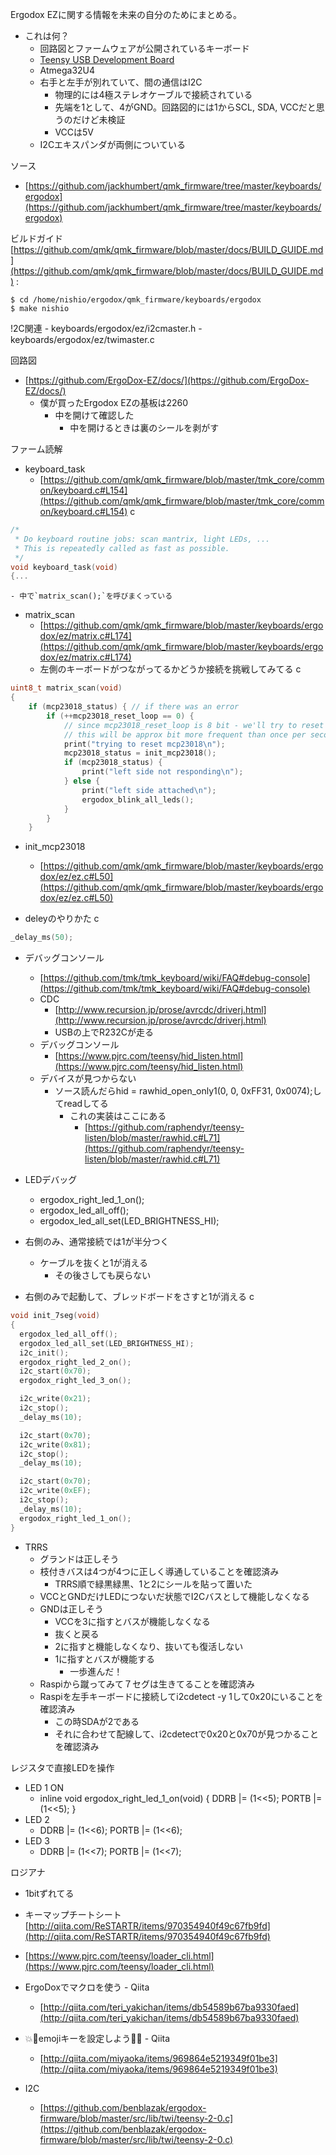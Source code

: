 
Ergodox EZに関する情報を未来の自分のためにまとめる。

- これは何？
    - 回路図とファームウェアが公開されているキーボード
    - [Teensy USB Development Board](https://www.pjrc.com/teensy/)
    - Atmega32U4
    - 右手と左手が別れていて、間の通信はI2C
        - 物理的には4極ステレオケーブルで接続されている
        - 先端を1として、4がGND。回路図的には1からSCL, SDA, VCCだと思うのだけど未検証
        - VCCは5V
    - I2Cエキスパンダが両側についている

ソース
- [https://github.com/jackhumbert/qmk_firmware/tree/master/keyboards/ergodox](https://github.com/jackhumbert/qmk_firmware/tree/master/keyboards/ergodox)

ビルドガイド [https://github.com/qmk/qmk_firmware/blob/master/docs/BUILD_GUIDE.md](https://github.com/qmk/qmk_firmware/blob/master/docs/BUILD_GUIDE.md)
:

```
$ cd /home/nishio/ergodox/qmk_firmware/keyboards/ergodox
$ make nishio
```


!2C関連
    - keyboards/ergodox/ez/i2cmaster.h
    - keyboards/ergodox/ez/twimaster.c

回路図
- [https://github.com/ErgoDox-EZ/docs/](https://github.com/ErgoDox-EZ/docs/)
    - 僕が買ったErgodox EZの基板は2260
        - 中を開けて確認した
            - 中を開けるときは裏のシールを剥がす

ファーム読解
- keyboard_task
    - [https://github.com/qmk/qmk_firmware/blob/master/tmk_core/common/keyboard.c#L154](https://github.com/qmk/qmk_firmware/blob/master/tmk_core/common/keyboard.c#L154)
c

```c
/*
 * Do keyboard routine jobs: scan mantrix, light LEDs, ...
 * This is repeatedly called as fast as possible.
 */
void keyboard_task(void)
{...
```

    - 中で`matrix_scan();`を呼びまくっている
- matrix_scan
    - [https://github.com/qmk/qmk_firmware/blob/master/keyboards/ergodox/ez/matrix.c#L174](https://github.com/qmk/qmk_firmware/blob/master/keyboards/ergodox/ez/matrix.c#L174)
    - 左側のキーボードがつながってるかどうか接続を挑戦してみてる
c

```c
uint8_t matrix_scan(void)
{
    if (mcp23018_status) { // if there was an error
        if (++mcp23018_reset_loop == 0) {
            // since mcp23018_reset_loop is 8 bit - we'll try to reset once in 255 matrix scans
            // this will be approx bit more frequent than once per second
            print("trying to reset mcp23018\n");
            mcp23018_status = init_mcp23018();
            if (mcp23018_status) {
                print("left side not responding\n");
            } else {
                print("left side attached\n");
                ergodox_blink_all_leds();
            }
        }
    }
```

- init_mcp23018
    - [https://github.com/qmk/qmk_firmware/blob/master/keyboards/ergodox/ez/ez.c#L50](https://github.com/qmk/qmk_firmware/blob/master/keyboards/ergodox/ez/ez.c#L50)

- deleyのやりかた
c

```c
_delay_ms(50);
```


- デバッグコンソール
    - [https://github.com/tmk/tmk_keyboard/wiki/FAQ#debug-console](https://github.com/tmk/tmk_keyboard/wiki/FAQ#debug-console)
    - CDC
        - [http://www.recursion.jp/prose/avrcdc/driverj.html](http://www.recursion.jp/prose/avrcdc/driverj.html)
        - USBの上でR232Cが走る
    - デバッグコンソール
        - [https://www.pjrc.com/teensy/hid_listen.html](https://www.pjrc.com/teensy/hid_listen.html)
    - デバイスが見つからない
        - ソース読んだらhid = rawhid_open_only1(0, 0, 0xFF31, 0x0074);してreadしてる
            - これの実装はここにある
                - [https://github.com/raphendyr/teensy-listen/blob/master/rawhid.c#L71](https://github.com/raphendyr/teensy-listen/blob/master/rawhid.c#L71)

- LEDデバッグ
    - ergodox_right_led_1_on();
    - ergodox_led_all_off();
    - ergodox_led_all_set(LED_BRIGHTNESS_HI);


- 右側のみ、通常接続では1が半分つく
    - ケーブルを抜くと1が消える
        - その後さしても戻らない
- 右側のみで起動して、ブレッドボードをさすと1が消える
c

```c
void init_7seg(void)
{
  ergodox_led_all_off();
  ergodox_led_all_set(LED_BRIGHTNESS_HI);
  i2c_init();
  ergodox_right_led_2_on();
  i2c_start(0x70);
  ergodox_right_led_3_on();

  i2c_write(0x21);
  i2c_stop();
  _delay_ms(10);

  i2c_start(0x70);
  i2c_write(0x81);
  i2c_stop();
  _delay_ms(10);

  i2c_start(0x70);
  i2c_write(0xEF);
  i2c_stop();
  _delay_ms(10);
  ergodox_right_led_1_on();
}

```


- TRRS
    - グランドは正しそう
    - 枝付きバスは4つが4つに正しく導通していることを確認済み
        - TRRS順で緑黒緑黒、1と2にシールを貼って置いた
    - VCCとGNDだけLEDにつないだ状態でI2Cバスとして機能しなくなる
    - GNDは正しそう
        - VCCを3に指すとバスが機能しなくなる
        - 抜くと戻る
        - 2に指すと機能しなくなり、抜いても復活しない
        - 1に指すとバスが機能する
            - 一歩進んだ！
    - Raspiから蹴ってみて７セグは生きてることを確認済み
    - Raspiを左手キーボードに接続してi2cdetect -y 1して0x20にいることを確認済み
        - この時SDAが2である
        - それに合わせて配線して、i2cdetectで0x20と0x70が見つかることを確認済み

レジスタで直接LEDを操作
- LED 1 ON
    - inline void ergodox_right_led_1_on(void)    { DDRB |=  (1<<5); PORTB |=  (1<<5); }
- LED 2
    - DDRB |=  (1<<6); PORTB |=  (1<<6);
- LED 3
    - DDRB |=  (1<<7); PORTB |=  (1<<7);

ロジアナ
- 1bitずれてる



- キーマップチートシート [http://qiita.com/ReSTARTR/items/970354940f49c67fb9fd](http://qiita.com/ReSTARTR/items/970354940f49c67fb9fd)
- [https://www.pjrc.com/teensy/loader_cli.html](https://www.pjrc.com/teensy/loader_cli.html)
- ErgoDoxでマクロを使う - Qiita
    - [http://qiita.com/teri_yakichan/items/db54589b67ba9330faed](http://qiita.com/teri_yakichan/items/db54589b67ba9330faed)
- 💥🍣emojiキーを設定しよう🍣💥 - Qiita
    - [http://qiita.com/miyaoka/items/969864e5219349f01be3](http://qiita.com/miyaoka/items/969864e5219349f01be3)
- I2C
    - [https://github.com/benblazak/ergodox-firmware/blob/master/src/lib/twi/teensy-2-0.c](https://github.com/benblazak/ergodox-firmware/blob/master/src/lib/twi/teensy-2-0.c)
